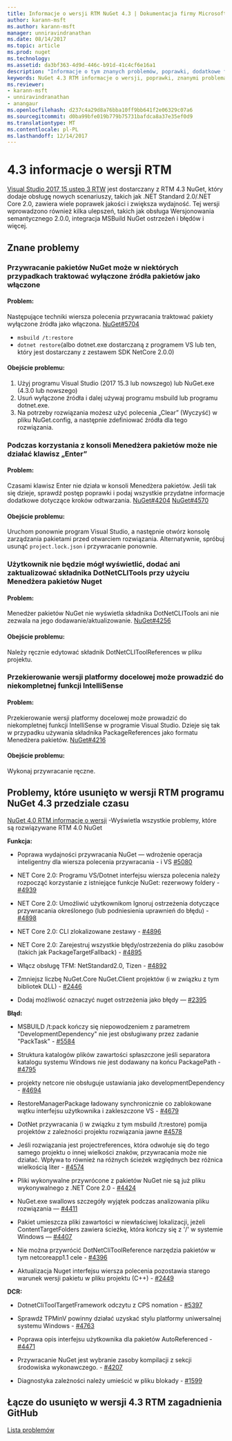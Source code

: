 ```yaml
---
title: Informacje o wersji RTM NuGet 4.3 | Dokumentacja firmy Microsoft
author: karann-msft
ms.author: karann-msft
manager: unniravindranathan
ms.date: 08/14/2017
ms.topic: article
ms.prod: nuget
ms.technology: 
ms.assetid: da3bf363-4d9d-446c-b91d-41c4cf6e16a1
description: "Informacje o tym znanych problemów, poprawki, dodatkowe funkcje i dcr RTM 4.3 NuGet."
keywords: NuGet 4.3 RTM informacje o wersji, poprawki, znanymi problemami, nowe funkcje, dcr
ms.reviewer:
- karann-msft
- unniravindranathan
- anangaur
ms.openlocfilehash: d237c4a29d8a76bba10ff9bb641f2e06329c07a6
ms.sourcegitcommit: d0ba99bfe019b779b75731bafdca8a37e35ef0d9
ms.translationtype: MT
ms.contentlocale: pl-PL
ms.lasthandoff: 12/14/2017
---
```

# <a name="43-rtm-release-notes"></a>4.3 informacje o wersji RTM

[Visual Studio 2017 15 ustęp 3 RTW](https://www.visualstudio.com/news/releasenotes/vs2017-relnotes) jest dostarczany z RTM 4.3 NuGet, który dodaje obsługę nowych scenariuszy, takich jak .NET Standard 2.0/.NET Core 2.0, zawiera wiele poprawek jakości i zwiększa wydajność. Tej wersji wprowadzono również kilka ulepszeń, takich jak obsługa Wersjonowania semantycznego 2.0.0, integracja MSBuild NuGet ostrzeżeń i błędów i więcej.

## <a name="known-issues"></a>Znane problemy

### <a name="nuget-restore-may-treat-disabled-package-sources-as-enabled-in-some-cases"></a>Przywracanie pakietów NuGet może w niektórych przypadkach traktować wyłączone źródła pakietów jako włączone

#### <a name="issue"></a>Problem:
Następujące techniki wiersza polecenia przywracania traktować pakiety wyłączone źródła jako włączona. [NuGet#5704](https://github.com/NuGet/Home/issues/5704)
- `msbuild /t:restore`
- `dotnet restore`(albo dotnet.exe dostarczaną z programem VS lub ten, który jest dostarczany z zestawem SDK NetCore 2.0.0)

#### <a name="workaround"></a>Obejście problemu:
1. Użyj programu Visual Studio (2017 15.3 lub nowszego) lub NuGet.exe (4.3.0 lub nowszego)
1. Usuń wyłączone źródła i dalej używaj programu msbuild lub programu dotnet.exe.
1. Na potrzeby rozwiązania możesz użyć polecenia „Clear” (Wyczyść) w pliku NuGet.config, a następnie zdefiniować źródła dla tego rozwiązania.

### <a name="while-using-package-manager-console-enter-key-may-not-work"></a>Podczas korzystania z konsoli Menedżera pakietów może nie działać klawisz „Enter”

#### <a name="issue"></a>Problem:
Czasami klawisz Enter nie działa w konsoli Menedżera pakietów. Jeśli tak się dzieje, sprawdź postęp poprawki i podaj wszystkie przydatne informacje dodatkowe dotyczące kroków odtwarzania. [NuGet#4204](https://github.com/NuGet/Home/issues/4204) [NuGet#4570](https://github.com/NuGet/Home/issues/4570)

#### <a name="workaround"></a>Obejście problemu:
Uruchom ponownie program Visual Studio, a następnie otwórz konsolę zarządzania pakietami przed otwarciem rozwiązania. Alternatywnie, spróbuj usunąć `project.lock.json` i przywracanie ponownie.

### <a name="you-will-be-unable-to-view-add-or-update-dotnetclitools-using-nuget-package-manager"></a>Użytkownik nie będzie mógł wyświetlić, dodać ani zaktualizować składnika DotNetCLITools przy użyciu Menedżera pakietów Nuget

#### <a name="issue"></a>Problem:
Menedżer pakietów NuGet nie wyświetla składnika DotNetCLITools ani nie zezwala na jego dodawanie/aktualizowanie. [NuGet#4256](https://github.com/NuGet/Home/issues/4256)

#### <a name="workaround"></a>Obejście problemu:
Należy ręcznie edytować składnik DotNetCLIToolReferences w pliku projektu.

### <a name="retargeting-target-framework-version-may-lead-to-incomplete-intellisense"></a>Przekierowanie wersji platformy docelowej może prowadzić do niekompletnej funkcji IntelliSense

#### <a name="issue"></a>Problem:
Przekierowanie wersji platformy docelowej może prowadzić do niekompletnej funkcji IntelliSense w programie Visual Studio. Dzieje się tak w przypadku używania składnika PackageReferences jako formatu Menedżera pakietów. [NuGet#4216](https://github.com/NuGet/Home/issues/4216)

#### <a name="workaround"></a>Obejście problemu:
Wykonaj przywracanie ręczne.


## <a name="issues-fixed-in-nuget-43-rtm-timeframe"></a>Problemy, które usunięto w wersji RTM programu NuGet 4.3 przedziale czasu

[NuGet 4.0 RTM informacje o wersji](../release-notes/nuget-4.0-RTM.md) -Wyświetla wszystkie problemy, które są rozwiązywane RTM 4.0 NuGet

**Funkcja:**

* Poprawa wydajności przywracania NuGet — wdrożenie operacja inteligentny dla wiersza polecenia przywracania - i VS [#5080](https://github.com/NuGet/Home/issues/5080)

* NET Core 2.0: Programu VS/Dotnet interfejsu wiersza polecenia należy rozpocząć korzystanie z istniejące funkcje NuGet: rezerwowy foldery - [#4939](https://github.com/NuGet/Home/issues/4939)

* NET Core 2.0: Umożliwić użytkownikom Ignoruj ostrzeżenia dotyczące przywracania określonego (lub podniesienia uprawnień do błędu) - [#4898](https://github.com/NuGet/Home/issues/4898)

* NET Core 2.0: CLI zlokalizowane zestawy - [#4896](https://github.com/NuGet/Home/issues/4896)

* NET Core 2.0: Zarejestruj wszystkie błędy/ostrzeżenia do pliku zasobów (takich jak PackageTargetFallback) - [#4895](https://github.com/NuGet/Home/issues/4895)

* Włącz obsługę TFM: NetStandard2.0, Tizen - [#4892](https://github.com/NuGet/Home/issues/4892)

* Zmniejsz liczbę NuGet.Core NuGet.Client projektów (i w związku z tym bibliotek DLL) - [#2446](https://github.com/NuGet/Home/issues/2446)

* Dodaj możliwość oznaczyć nuget ostrzeżenia jako błędy — [#2395](https://github.com/NuGet/Home/issues/2395)


**Błąd:**

* MSBUILD /t:pack kończy się niepowodzeniem z parametrem "DevelopmentDependency" nie jest obsługiwany przez zadanie "PackTask" - [#5584](https://github.com/NuGet/Home/issues/5584)

* Struktura katalogów plików zawartości spłaszczone jeśli separatora katalogu systemu Windows nie jest dodawany na końcu PackagePath - [#4795](https://github.com/NuGet/Home/issues/4795)

* projekty netcore nie obsługuje ustawiania jako developmentDependency - [#4694](https://github.com/NuGet/Home/issues/4694)

* RestoreManagerPackage ładowany synchronicznie co zablokowane wątku interfejsu użytkownika i zakleszczone VS - [#4679](https://github.com/NuGet/Home/issues/4679)

* DotNet przywracania (i w związku z tym msbuild /t:restore) pomija projektów z zależności projektu rozwiązania jawne [#4578](https://github.com/NuGet/Home/issues/4578)

* Jeśli rozwiązania jest projectreferences, która odwołuje się do tego samego projektu o innej wielkości znaków, przywracania może nie działać. Wpływa to również na różnych ścieżek względnych bez różnica wielkością liter - [#4574](https://github.com/NuGet/Home/issues/4574)

* Pliki wykonywalne przywrócone z pakietów NuGet nie są już pliku wykonywalnego z .NET Core 2.0 - [#4424](https://github.com/NuGet/Home/issues/4424)

* NuGet.exe swallows szczegóły wyjątek podczas analizowania pliku rozwiązania — [#4411](https://github.com/NuGet/Home/issues/4411)

* Pakiet umieszcza pliki zawartości w niewłaściwej lokalizacji, jeżeli ContentTargetFolders zawiera ścieżkę, która kończy się z '/' w systemie Windows — [#4407](https://github.com/NuGet/Home/issues/4407)

* Nie można przywrócić DotNetCliToolReference narzędzia pakietów w tym netcoreapp1.1 cele - [#4396](https://github.com/NuGet/Home/issues/4396)

* Aktualizacja Nuget interfejsu wiersza polecenia pozostawia starego warunek wersji pakietu w pliku projektu (C++) - [#2449](https://github.com/NuGet/Home/issues/2449)

**DCR:**

* DotnetCliToolTargetFramework odczytu z CPS nomation - [#5397](https://github.com/NuGet/Home/issues/5397)

* Sprawdź TPMinV powinny działać uzyskać stylu platformy uniwersalnej systemu Windows - [#4763](https://github.com/NuGet/Home/issues/4763)

* Poprawa opis interfejsu użytkownika dla pakietów AutoReferenced - [#4471](https://github.com/NuGet/Home/issues/4471)

* Przywracanie NuGet jest wybranie zasoby kompilacji z sekcji środowiska wykonawczego. - [#4207](https://github.com/NuGet/Home/issues/4207)

* Diagnostyka zależności należy umieścić w pliku blokady - [#1599](https://github.com/NuGet/Home/issues/1599)

## <a name="link-to-github-issues-fixed-in-43-rtm"></a>Łącze do usunięto w wersji 4.3 RTM zagadnienia GitHub

[Lista problemów](https://github.com/NuGet/Home/issues?q=is%3Aissue+is%3Aclosed+milestone%3A%224.3")
